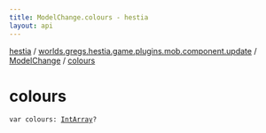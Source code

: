 ```yaml
---
title: ModelChange.colours - hestia
layout: api
---
```


<div class='api-docs-breadcrumbs'><a href="../../index.html">hestia</a> / <a href="../index.html">worlds.gregs.hestia.game.plugins.mob.component.update</a> / <a href="index.html">ModelChange</a> / <a href="./colours.html">colours</a></div>

# colours

<div class="signature"><code><span class="keyword">var </span><span class="identifier">colours</span><span class="symbol">: </span><a href="https://kotlinlang.org/api/latest/jvm/stdlib/kotlin/-int-array/index.html"><span class="identifier">IntArray</span></a><span class="symbol">?</span></code></div>
